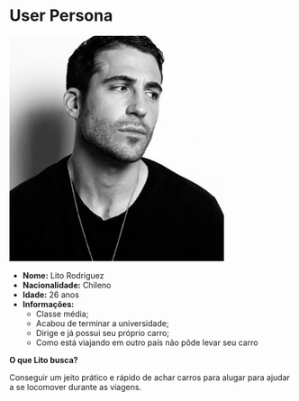 <h1> User Persona </h1>

<img src="persona.jpg">

<ul>
    <li> <b>Nome:</b> Lito Rodriguez </li>
    <li> <b>Nacionalidade:</b> Chileno </li>
    <li> <b>Idade:</b> 26 anos </li>
    <li> <b>Informações:</b> 
        <ul>
            <li> Classe média; </li>
            <li> Acabou de terminar a universidade; </li>
            <li>  Dirige e já possui seu próprio carro; </li>
            <li> Como está viajando em outro país não pôde levar seu carro </li>
        </ul>
    </li>
</ul>

<p><b> O que Lito busca? </b></p>
<p> Conseguir um jeito prático e rápido de achar carros para alugar para ajudar a se locomover durante as viagens. </p>







